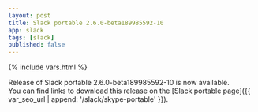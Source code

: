```yaml
---
layout: post
title: Slack portable 2.6.0-beta189985592-10
app: slack
tags: [slack]
published: false
---
```

{% include vars.html %}

Release of Slack portable 2.6.0-beta189985592-10 is now available.<br />
You can find links to download this release on the [Slack portable page]({{ var_seo_url | append: '/slack/skype-portable' }}).